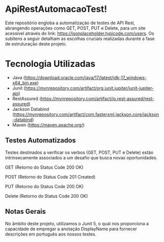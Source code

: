 # ApiRestAutomacaoTest!

Este repositório engloba a automatização de testes de API Rest, abrangendo operações como GET, POST, PUT e Delete, para um site acessível através do link: https://jsonplaceholder.typicode.com/users. Os subitens a seguir detalham as escolhas cruciais realizadas durante a fase de estruturação deste projeto.


# Tecnologia Utilizadas
- Java
  (https://download.oracle.com/java/17/latest/jdk-17_windows-x64_bin.exe)
- Junit
  (https://mvnrepository.com/artifact/org.junit.jupiter/junit-jupiter-api)
- RestAssured
  (https://mvnrepository.com/artifact/io.rest-assured/rest-assured)
- Jackson Databind
  (https://mvnrepository.com/artifact/com.fasterxml.jackson.core/jackson-databind)
- Maven
  (https://maven.apache.org/)


## Testes Automatizados

Testes destinados a verificar os verbos (GET, POST, PUT e Delete) estão intrinsecamente associados a um desafio que busca novas oportunidades.

GET (Retorno do Status Code 200 OK)

POST (Retorno do Status Code 201 Created)

PUT (Retorno do Status Code 200 OK)

Delete (Retorno do Status Code 200 OK)


## Notas Gerais

No âmbito deste projeto, utilizamos o Junit 5, o qual nos proporciona a capacidade de empregar a anotação DisplayName para fornecer descrições em português aos nossos testes.